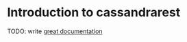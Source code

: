 # Introduction to cassandrarest

TODO: write [great documentation](http://jacobian.org/writing/what-to-write/)

